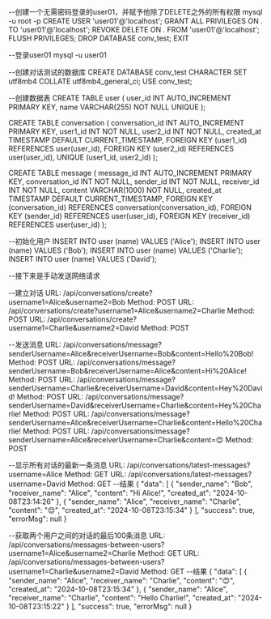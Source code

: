 
--创建一个无需密码登录的user01，并赋予他除了DELETE之外的所有权限
mysql -u root -p
CREATE USER 'user01'@'localhost';
GRANT ALL PRIVILEGES ON *.* TO 'user01'@'localhost';
REVOKE DELETE ON *.* FROM 'user01'@'localhost';
FLUSH PRIVILEGES;
DROP DATABASE conv_test;
EXIT

--登录user01
mysql -u user01 

--创建对话测试的数据库
CREATE DATABASE conv_test
CHARACTER SET utf8mb4
COLLATE utf8mb4_general_ci;
USE conv_test;

--创建数据表
CREATE TABLE user (
    user_id INT AUTO_INCREMENT PRIMARY KEY,
    name VARCHAR(255) NOT NULL UNIQUE
);

CREATE TABLE conversation (
    conversation_id INT AUTO_INCREMENT PRIMARY KEY,
    user1_id INT NOT NULL,
    user2_id INT NOT NULL,
    created_at TIMESTAMP DEFAULT CURRENT_TIMESTAMP,
    FOREIGN KEY (user1_id) REFERENCES user(user_id),
    FOREIGN KEY (user2_id) REFERENCES user(user_id),
    UNIQUE (user1_id, user2_id)
);

CREATE TABLE message (
    message_id INT AUTO_INCREMENT PRIMARY KEY,
    conversation_id INT NOT NULL,
    sender_id INT NOT NULL,
    receiver_id INT NOT NULL,
    content VARCHAR(1000) NOT NULL,
    created_at TIMESTAMP DEFAULT CURRENT_TIMESTAMP,
    FOREIGN KEY (conversation_id) REFERENCES conversation(conversation_id),
    FOREIGN KEY (sender_id) REFERENCES user(user_id),
    FOREIGN KEY (receiver_id) REFERENCES user(user_id)
);

--初始化用户
INSERT INTO user (name) VALUES ('Alice');
INSERT INTO user (name) VALUES ('Bob');
INSERT INTO user (name) VALUES ('Charlie');
INSERT INTO user (name) VALUES ('David');

--接下来是手动发送网络请求

--建立对话
URL: /api/conversations/create?username1=Alice&username2=Bob
Method: POST
URL: /api/conversations/create?username1=Alice&username2=Charlie
Method: POST
URL: /api/conversations/create?username1=Charlie&username2=David
Method: POST

--发送消息
URL: /api/conversations/message?senderUsername=Alice&receiverUsername=Bob&content=Hello%20Bob!
Method: POST
URL: /api/conversations/message?senderUsername=Bob&receiverUsername=Alice&content=Hi%20Alice!
Method: POST
URL: /api/conversations/message?senderUsername=Charlie&receiverUsername=David&content=Hey%20David!
Method: POST
URL: /api/conversations/message?senderUsername=David&receiverUsername=Charlie&content=Hey%20Charlie!
Method: POST
URL: /api/conversations/message?senderUsername=Alice&receiverUsername=Charlie&content=Hello%20Charlie!
Method: POST
URL: /api/conversations/message?senderUsername=Alice&receiverUsername=Charlie&content=😊
Method: POST


--显示所有对话的最新一条消息
URL: /api/conversations/latest-messages?username=Alice
Method: GET
URL: /api/conversations/latest-messages?username=David
Method: GET
--结果
{
        "data": [
            {
            "sender_name": "Bob",
            "receiver_name": "Alice",
            "content": "Hi Alice!",
            "created_at": "2024-10-08T23:14:26"
            },
            {
                "sender_name": "Alice",
                "receiver_name": "Charlie",
                "content": "😊",
                "created_at": "2024-10-08T23:15:34"
            }
        ],
        "success": true,
        "errorMsg": null
}

--获取两个用户之间的对话的最后100条消息
URL: /api/conversations/messages-between-users?username1=Alice&username2=Charlie
Method: GET
URL: /api/conversations/messages-between-users?username1=Charlie&username2=David
Method: GET
--结果
{
"data": [
    {
        "sender_name": "Alice",
        "receiver_name": "Charlie",
        "content": "😊",
        "created_at": "2024-10-08T23:15:34"
    },
    {
        "sender_name": "Alice",
        "receiver_name": "Charlie",
        "content": "Hello Charlie!",
        "created_at": "2024-10-08T23:15:22"
    }
    ],
    "success": true,
    "errorMsg": null
}